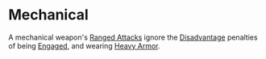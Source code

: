 # Mechanical

A mechanical weapon's [Ranged Attacks](../../Game%20Procedures/Combat/Ranged%20Attack.md) ignore the [Disadvantage](../../Game%20Procedures/Die%20Rolling%20Mechanics/Disadvantage.md) penalties of being [Engaged](../../Game%20Procedures/Conditions/Engaged.md), and wearing [Heavy Armor](../Armor%20Properties/Heavy%20Armor%20Property.md).
